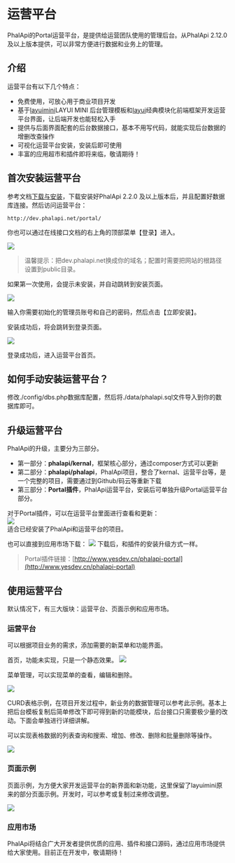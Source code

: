 # 运营平台

PhalApi的Portal运营平台，是提供给运营团队使用的管理后台。从PhalApi 2.12.0 及以上版本提供，可以非常方便进行数据和业务上的管理。  

## 介绍

运营平台有以下几个特点：  
 + 免费使用，可放心用于商业项目开发
 + 基于[layuimini](http://layuimini.99php.cn/)LAYUI MINI 后台管理模板和[layui](https://www.layui.com/)经典模块化前端框架开发运营平台界面，让后端开发也能轻松入手
 + 提供与后面界面配套的后台数据接口，基本不用写代码，就能实现后台数据的增删改查操作
 + 可视化运营平台安装，安装后即可使用
 + 丰富的应用超市和插件即将来临，敬请期待！  

## 首次安装运营平台

参考文档[下载与安装](http://docs.phalapi.net/#/v2.0/download-and-setup)，下载安装好PhalApi 2.2.0 及以上版本后，并且配置好数据库连接。然后访问运营平台：  
```
http://dev.phalapi.net/portal/
```

你也可以通过在线接口文档的右上角的顶部菜单【登录】进入。

![](http://cdn7.okayapi.com/yesyesapi_20200313114729_3e45027da1e6c215d1852c1aa48fb823.png)

> 温馨提示：把dev.phalapi.net换成你的域名；配置时需要把网站的根路径设置到public目录。  

如果第一次使用，会提示未安装，并自动跳转到安装页面。

![](http://cdn7.okayapi.com/yesyesapi_20200309172737_a4b73f5763b4d8758f367a2a34230830.png)

输入你需要初始化的管理员账号和自己的密码，然后点击【立即安装】。  

安装成功后，将会跳转到登录页面。

![](http://cdn7.okayapi.com/yesyesapi_20200309174512_4362a4853b3dcb860538aada234bb476.png)

登录成功后，进入运营平台首页。

## 如何手动安装运营平台？

修改./config/dbs.php数据库配置，然后将./data/phalapi.sql文件导入到你的数据库即可。  

## 升级运营平台

PhalApi的升级，主要分为三部分。  

 + 第一部分：**phalapi/kernal**，框架核心部分，通过composer方式可以更新
 + 第二部分：**phalapi/phalapi**，PhalApi项目，整合了kernal、运营平台等，是一个完整的项目，需要通过到Github/码云等重新下载
 + 第三部分：**Portal插件**，PhalApi运营平台，安装后可单独升级Portal运营平台部分。  

对于Portal插件，可以在运营平台里面进行查看和更新：  
![](http://cdn7.okayapi.com/yesyesapi_20200401113206_dd211561c085fef8fe71e5793b2b4cf9.png)  
适合已经安装了PhalApi和运营平台的项目。  

也可以直接到应用市场下载：
![](http://cdn7.okayapi.com/yesyesapi_20200401113312_9306821e3109ad35e36f6c7e0b247855.png)
下载后，和插件的安装升级方式一样。  
> Portal插件链接：[http://www.yesdev.cn/phalapi-portal](http://www.yesdev.cn/phalapi-portal)  


## 使用运营平台

默认情况下，有三大版块：运营平台、页面示例和应用市场。

### 运营平台
可以根据项目业务的需求，添加需要的新菜单和功能界面。

首页，功能未实现，只是一个静态效果。
![](http://cdn7.okayapi.com/yesyesapi_20200309181436_29b086516a5ec57056fa575f5b7424c8.jpg)

菜单管理，可以实现菜单的查看，编辑和删除。

![](http://cdn7.okayapi.com/yesyesapi_20200309181753_86f46d36d2ea0df837945f6864d460e8.png)

CURD表格示例，在项目开发过程中，新业务的数据管理可以参考此示例。基本上把后台模板复制后简单修改下即可得到新的功能模块，后台接口只需要极少量的改动。下面会单独进行详细讲解。

可以实现表格数据的列表查询和搜索、增加、修改、删除和批量删除等操作。

![](http://cdn7.okayapi.com/yesyesapi_20200309182259_f7937a2780d1a53b0b0bb2208d4ca78e.jpg)

### 页面示例
页面示例，为方便大家开发运营平台的新界面和新功能，这里保留了layuimini原来的部分页面示例。开发时，可以参考或复制过来修改调整。

![](http://cdn7.okayapi.com/yesyesapi_20200309182633_100d5082e5bb4310273cc5c5c29d93ea.png)

### 应用市场

PhalApi将结合广大开发者提供优质的应用、插件和接口源码，通过应用市场提供给大家使用。目前正在开发中，敬请期待！
